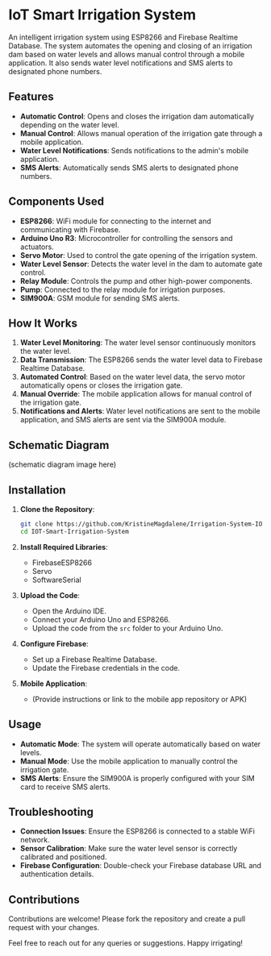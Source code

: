 # IoT Smart Irrigation System

An intelligent irrigation system using ESP8266 and Firebase Realtime Database. The system automates the opening and closing of an irrigation dam based on water levels and allows manual control through a mobile application. It also sends water level notifications and SMS alerts to designated phone numbers.

## Features

- **Automatic Control**: Opens and closes the irrigation dam automatically depending on the water level.
- **Manual Control**: Allows manual operation of the irrigation gate through a mobile application.
- **Water Level Notifications**: Sends notifications to the admin's mobile application.
- **SMS Alerts**: Automatically sends SMS alerts to designated phone numbers.

## Components Used

- **ESP8266**: WiFi module for connecting to the internet and communicating with Firebase.
- **Arduino Uno R3**: Microcontroller for controlling the sensors and actuators.
- **Servo Motor**: Used to control the gate opening of the irrigation system.
- **Water Level Sensor**: Detects the water level in the dam to automate gate control.
- **Relay Module**: Controls the pump and other high-power components.
- **Pump**: Connected to the relay module for irrigation purposes.
- **SIM900A**: GSM module for sending SMS alerts.

## How It Works

1. **Water Level Monitoring**: The water level sensor continuously monitors the water level.
2. **Data Transmission**: The ESP8266 sends the water level data to Firebase Realtime Database.
3. **Automated Control**: Based on the water level data, the servo motor automatically opens or closes the irrigation gate.
4. **Manual Override**: The mobile application allows for manual control of the irrigation gate.
5. **Notifications and Alerts**: Water level notifications are sent to the mobile application, and SMS alerts are sent via the SIM900A module.

## Schematic Diagram

(schematic diagram image here)

## Installation

1. **Clone the Repository**:
    ```bash
    git clone https://github.com/KristineMagdalene/Irrigation-System-IOT-based-using-NodeMCU-esp8266-and-firebase.git
    cd IOT-Smart-Irrigation-System
    ```

2. **Install Required Libraries**:
    - FirebaseESP8266
    - Servo
    - SoftwareSerial
    

3. **Upload the Code**:
    - Open the Arduino IDE.
    - Connect your Arduino Uno and ESP8266.
    - Upload the code from the `src` folder to your Arduino Uno.

4. **Configure Firebase**:
    - Set up a Firebase Realtime Database.
    - Update the Firebase credentials in the code.

5. **Mobile Application**:
    - (Provide instructions or link to the mobile app repository or APK)

## Usage

- **Automatic Mode**: The system will operate automatically based on water levels.
- **Manual Mode**: Use the mobile application to manually control the irrigation gate.
- **SMS Alerts**: Ensure the SIM900A is properly configured with your SIM card to receive SMS alerts.

## Troubleshooting

- **Connection Issues**: Ensure the ESP8266 is connected to a stable WiFi network.
- **Sensor Calibration**: Make sure the water level sensor is correctly calibrated and positioned.
- **Firebase Configuration**: Double-check your Firebase database URL and authentication details.

## Contributions

Contributions are welcome! Please fork the repository and create a pull request with your changes.


Feel free to reach out for any queries or suggestions. Happy irrigating!


